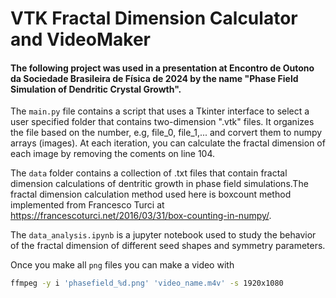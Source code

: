 # VTK Fractal Dimension Calculator and VideoMaker  
#### The following project was used in a presentation at Encontro de Outono da Sociedade Brasileira de Física de 2024 by the name "Phase Field Simulation of Dendritic Crystal Growth".  

The `main.py` file contains a script that uses a Tkinter interface to select a user specified folder that contains two-dimension ".vtk" files.
It organizes the file based on the number, e.g, file_0, file_1,... and corvert them to numpy arrays (images). At each iteration, you can calculate the fractal dimension of each image by removing the coments on line 104.  

The `data` folder contains a collection of .txt files that contain fractal dimension calculations of dentritic growth in phase field simulations.The fractal dimension calculation method used here is 
boxcount method implemented from Francesco Turci at https://francescoturci.net/2016/03/31/box-counting-in-numpy/.  

The `data_analysis.ipynb` is a jupyter notebook used to study the behavior of the fractal dimension of different seed shapes and symmetry parameters.

Once you make all `png` files you can make a video with 

```bash
ffmpeg -y i 'phasefield_%d.png' 'video_name.m4v' -s 1920x1080
```


